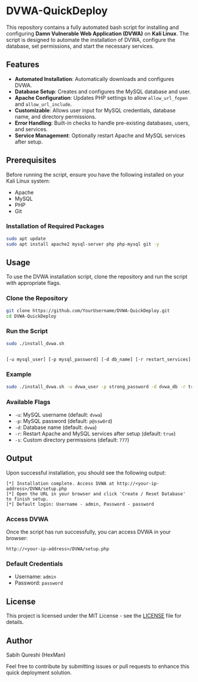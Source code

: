 # DVWA-QuickDeploy

This repository contains a fully automated bash script for installing and configuring **Damn Vulnerable Web Application (DVWA)** on **Kali Linux**. The script is designed to automate the installation of DVWA, configure the database, set permissions, and start the necessary services.

## Features

- **Automated Installation**: Automatically downloads and configures DVWA.
- **Database Setup**: Creates and configures the MySQL database and user.
- **Apache Configuration**: Updates PHP settings to allow `allow_url_fopen` and `allow_url_include`.
- **Customizable**: Allows user input for MySQL credentials, database name, and directory permissions.
- **Error Handling**: Built-in checks to handle pre-existing databases, users, and services.
- **Service Management**: Optionally restart Apache and MySQL services after setup.

## Prerequisites

Before running the script, ensure you have the following installed on your Kali Linux system:

- Apache
- MySQL
- PHP
- Git

### Installation of Required Packages

```bash
sudo apt update
sudo apt install apache2 mysql-server php php-mysql git -y
```

## Usage

To use the DVWA installation script, clone the repository and run the script with appropriate flags.

### Clone the Repository

```bash
git clone https://github.com/YourUsername/DVWA-QuickDeploy.git
cd DVWA-QuickDeploy
```

### Run the Script

```bash
sudo ./install_dvwa.sh


[-u mysql_user] [-p mysql_password] [-d db_name] [-r restart_services] [-s custom_permissions]
```

### Example

```bash
sudo ./install_dvwa.sh -u dvwa_user -p strong_password -d dvwa_db -r true -s 755
```

### Available Flags

- `-u`: MySQL username (default: `dvwa`)
- `-p`: MySQL password (default: `p@ssw0rd`)
- `-d`: Database name (default: `dvwa`)
- `-r`: Restart Apache and MySQL services after setup (default: `true`)
- `-s`: Custom directory permissions (default: `777`)

## Output

Upon successful installation, you should see the following output:

```
[*] Installation complete. Access DVWA at http://<your-ip-address>/DVWA/setup.php
[*] Open the URL in your browser and click 'Create / Reset Database' to finish setup.
[*] Default login: Username - admin, Password - password
```

### Access DVWA

Once the script has run successfully, you can access DVWA in your browser:

```
http://<your-ip-address>/DVWA/setup.php
```

### Default Credentials

- Username: `admin`
- Password: `password`

## License

This project is licensed under the MIT License - see the [LICENSE](LICENSE) file for details.

## Author

Sabih Qureshi (HexMan)

Feel free to contribute by submitting issues or pull requests to enhance this quick deployment solution.
